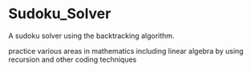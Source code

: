 # Sudoku_Solver
A sudoku solver using the backtracking algorithm. 

practice various areas in mathematics including linear algebra by using 
recursion and other coding techniques
